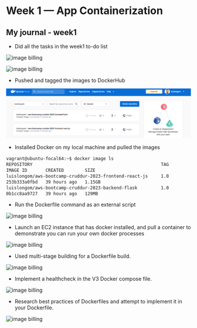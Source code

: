 # Week 1 — App Containerization
## My journal - week1

-  Did all the tasks in the week1 to-do list

![image billing](./images/week1-to-do1.png)

![image billing](./images/week1-to-do2.png)


-  Pushed and tagged the images to DockerHub

![image billing](./images/week1-images-in-dockerhub.png)


-  Installed Docker on my local machine and pulled the images

```
vagrant@ubuntu-focal64:~$ docker image ls
REPOSITORY                                                 TAG         IMAGE ID       CREATED        SIZE
luislongom/aws-bootcamp-cruddur-2023-frontend-react-js     1.0         253b333a0fbd   39 hours ago   1.15GB
luislongom/aws-bootcamp-cruddur-2023-backend-flask         1.0         0b1cc8aa9727   39 hours ago   129MB
```







-  Run the Dockerfile command as an external script

![image billing](./images/week1-.png)


-  Launch an EC2 instance that has docker installed, and pull a container to demonstrate you can run your own docker processes

![image billing](./images/week1-.png)



-  Used multi-stage building for a Dockerfile build.

![image billing](./images/week1-.png)


-  Implement a healthcheck in the V3 Docker compose file.

![image billing](./images/week1-.png)


-  Research best practices of Dockerfiles and attempt to implement it in your Dockerfile.

![image billing](./images/week1-.png)


